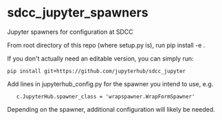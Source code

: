 # sdcc_jupyter_spawners

Jupyter spawners for configuration at SDCC

From root directory of this repo (where setup.py is), run pip install -e .

If you don't actually need an editable version, you can simply run:

```
pip install git+https://github.com/jupyterhub/sdcc_jupyter
```

Add lines in jupyterhub_config.py for the spawner you intend to use, e.g.

```
   c.JupyterHub.spawner_class = 'wrapspawner.WrapFormSpawner'
```

Depending on the spawner, additional configuration will likely be needed.
